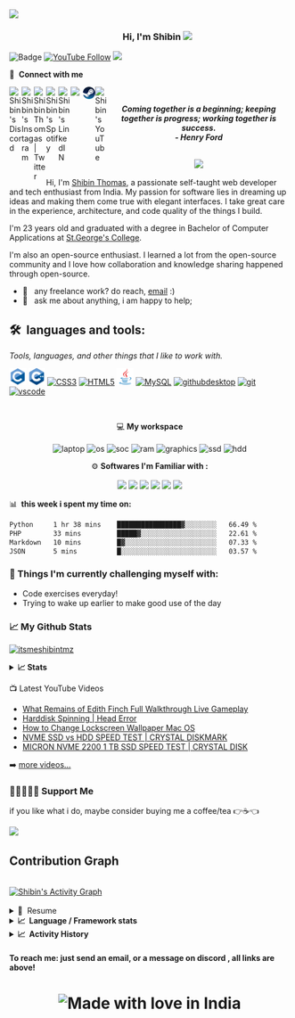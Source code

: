 <div>
<img align="center" src="https://i.imgur.com/4ASafy0.png">
</div>

<h3 align="center">
  &nbsp;&nbsp;&nbsp;&nbsp;&nbsp;&nbsp;&nbsp;Hi, I'm Shibin
  <img src="https://media.giphy.com/media/hvRJCLFzcasrR4ia7z/giphy.gif" width="28">
</h3>

![Badge](https://visitor-counter-badge.vercel.app/api/itsmeshibintmz/itsmeshibintmz) [![YouTube Follow](https://img.shields.io/youtube/channel/views/UCTm_fmEE-cRBjyqM_noDEZA?logo=YouTube&style=for-the-badge)](https://www.youtube.com/c/ShibinThomas) <a href="https://www.github.com/itsmeshibintmz" target="_blank" rel="noreferrer"><img
src="https://img.shields.io/github/followers/itsmeshibintmz?logo=github&style=for-the-badge&color=0891b2&labelColor=1c1917" /></a>

🔗 &nbsp;**Connect with me**
<p align="left">
<a href="https://discordapp.com/channels/@me/itsme_shibintmz#0009/">
  <img align="left" alt="Shibin's Discord" width="22px" src="https://raw.githubusercontent.com/peterthehan/peterthehan/master/assets/discord.svg" />
</a>
<a href="https://www.instagram.com/itsme_shibintmz/">
  <img align="left" alt="Shibin's Instagram" width="22px" src="https://raw.githubusercontent.com/rahuldkjain/github-profile-readme-generator/master/src/images/icons/Social/instagram.svg" />
</a>
<a href="https://twitter.com/itsmeshibintmz">
  <img align="left" alt="Shibin Thomas | Twitter" width="22px" src="https://raw.githubusercontent.com/peterthehan/peterthehan/master/assets/twitter.svg" />
</a>
<a href="https://open.spotify.com/user/cel9za9j8u6619mx74lmopapg">
  <img align="left" alt="Shibin's Spotify" width="22px" src="https://github.com/rahuldkjain/github-profile-readme-generator/blob/master/src/images/icons/Social/spotify.svg" />
</a>
<a href="https://www.linkedin.com/in/shibin-thomas-343615206">
  <img align="left" alt="Shibin's LinkedIN" width="22px" src="https://raw.githubusercontent.com/peterthehan/peterthehan/master/assets/linkedin.svg" />
</a>
<a href="https://stackoverflow.com/users/11188203/shibin-thomas" target="_blank" rel="noreferrer" ><img src="https://raw.githubusercontent.com/danielcranney/readme-generator/main/public/icons/socials/stackoverflow.svg" width="22px" align="left" />
</a>
<a href="https://steamcommunity.com/profiles/76561199031932477/"> 
  <img align="left" alt="Steam" width="22px" src="https://github.com/itsmeshibintmz/itsmeshibintmz/blob/main/icons/steam-icon-14883.png" />
</a>
<a href="https://www.youtube.com/channel/UCTm_fmEE-cRBjyqM_noDEZA">
  <img align="left" alt="Shibin's YouTube" width="22px" src="https://github.com/peterthehan/peterthehan/blob/main/assets/youtube.svg" />
</a>

<br />
</h1>

<p align='center'><em><b>Coming together is a beginning; keeping together is progress; working together is success.</b></em>
<br/>
 <em><b>- Henry Ford</b></em>
<br><br/>

<p align="center">
  <a href="https://github.com/DenverCoder1/readme-typing-svg"><img src="https://readme-typing-svg.herokuapp.com?lines=Computer+Science+Student;Tech%20Enthusiast;Cafephile;Always%20learning%20new%20things;Evolving&center=true&width=500&height=50"></a>
</p>

Hi, I'm [Shibin Thomas](https://github.com/itsmeshibintmz), a passionate self-taught web developer and tech enthusiast from India. My passion for software lies in dreaming up ideas and making them come true with elegant interfaces. I take great care in the experience, architecture, and code quality of the things I build.

I'm 23 years old and graduated with a degree in Bachelor of Computer Applications at [St.George's College](https://www.sgcaruvithura.ac.in/public/course-details.html?id=bkVDd0pXUEdHTVc5V1RlVk9vSG80dz09"). 

I'm also an open-source enthusiast. I learned a lot from the open-source community and I love how collaboration and knowledge sharing happened through open-source.
              
- 💼 &nbsp; any freelance work? do reach, [email](mailto:josephthomas948@gmail.com) :) 
- 💬 &nbsp; ask me about anything, i am happy to help;

## 🛠 **&nbsp;languages and tools:** 
<i>Tools, languages, and other things that I like to work with.</i> 

<a href="https://docs.microsoft.com/en-us/cpp/?view=msvc-170" target="_blank" rel="noreferrer"><img src="https://raw.githubusercontent.com/devicons/devicon/master/icons/c/c-original.svg" height="30" alt="C" /></a>
<a href="https://docs.microsoft.com/en-us/cpp/?view=msvc-170" target="_blank" rel="noreferrer"><img src="https://raw.githubusercontent.com/devicons/devicon/master/icons/cplusplus/cplusplus-original.svg" height="30" alt="C++" /></a>
<a href="https://www.w3.org/TR/CSS/#css" target="_blank" rel="noreferrer"><img src="https://raw.githubusercontent.com/danielcranney/readme-generator/main/public/icons/skills/css3-colored.svg" height="30" alt="CSS3" /></a>
<a href="https://developer.mozilla.org/en-US/docs/Glossary/HTML5" target="_blank" rel="noreferrer"><img src="https://raw.githubusercontent.com/danielcranney/readme-generator/main/public/icons/skills/html5-colored.svg" height="30" alt="HTML5" /></a>
<a href="https://www.oracle.com/java/" target="_blank" rel="noreferrer"><img src="https://raw.githubusercontent.com/devicons/devicon/master/icons/java/java-original.svg" height="30" alt="Java" /></a>
<a href="https://www.mysql.com/" target="_blank" rel="noreferrer"><img src="https://raw.githubusercontent.com/danielcranney/readme-generator/main/public/icons/skills/mysql-colored.svg" height="30" alt="MySQL" /></a>
<a href="https://desktop.github.com/" target="_blank" rel="noreferrer"><img src="https://avatars.githubusercontent.com/u/13171334?s=200&v=4" height="30" alt="githubdesktop" /></a>
<a href="https://git-scm.com/" target="_blank" rel="noreferrer"><img src="https://www.vectorlogo.zone/logos/git-scm/git-scm-icon.svg" height="30" alt="git" /></a>
<a href="https://code.visualstudio.com/" target="_blank" rel="noreferrer"><img src="https://upload.wikimedia.org/wikipedia/commons/thumb/9/9a/Visual_Studio_Code_1.35_icon.svg/1024px-Visual_Studio_Code_1.35_icon.svg.png" height="30" alt="vscode" /></a>

<br>

<p align='center'>
  💻&nbsp;<b>My workspace</b><br/><br/>
  <img alt="laptop" src="https://img.shields.io/badge/acer%20laptop-83B81A?style=for-the-badge&logo=acer&logoColor=white" />
  <img alt="os" src="https://img.shields.io/badge/Windows-ACER_Nitro_5-0078D6?style=for-the-badge&logo=windows&logoColor=white" />
  <img alt="soc" src="https://img.shields.io/badge/Intel-Core_i5-0071C5?style=for-the-badge&logo=intel&logoColor=white" />
  <img alt="ram" src="https://img.shields.io/badge/RAM-32GB-%230071C5.svg?&style=for-the-badge&logoColor=white" />
  <img alt="graphics" src="https://img.shields.io/badge/NVIDIA-GTX1650-76B900?style=for-the-badge&logo=nvidia&logoColor=white" />
  <img alt="ssd" src="https://img.shields.io/badge/1.5%20TB%20SSD-black?style=for-the-badge" />
  <img alt="hdd" src="https://img.shields.io/badge/1%20TB%20HDD-black?style=for-the-badge" />
</p>

<p align='center'>
  ⚙️&nbsp;<b>Softwares I'm Familiar with :</b><br><br>
<img src="https://img.shields.io/badge/Adobe%20Photoshop-31A8FF?style=for-the-badge&logo=Adobe%20Photoshop&logoColor=black" />
<img src="https://img.shields.io/badge/Adobe%20Premiere%20Pro-330D3E?style=for-the-badge&logo=Adobe%20Premiere%20Pro&logoColor=white" />
<img src="https://img.shields.io/badge/MySQL-00000F?style=for-the-badge&logo=mysql&logoColor=white" />

<img src="https://img.shields.io/badge/Visual_Studio_Code-0078D4?style=for-the-badge&logo=visual%20studio%20code&logoColor=white" />

<img src="https://img.shields.io/badge/Microsoft_Office-D83B01?style=for-the-badge&logo=microsoft-office&logoColor=white" />
<img src="https://img.shields.io/badge/Eclipse-2C2255?style=for-the-badge&logo=eclipse&logoColor=white" />
</p>

📊 **&nbsp;this week i spent my time on:** 

<!--START_SECTION:waka-->

```text
Python     1 hr 38 mins    ████████████████▓░░░░░░░░   66.49 %
PHP        33 mins         █████▓░░░░░░░░░░░░░░░░░░░   22.61 %
Markdown   10 mins         █▓░░░░░░░░░░░░░░░░░░░░░░░   07.33 %
JSON       5 mins          █░░░░░░░░░░░░░░░░░░░░░░░░   03.57 %
```

<!--END_SECTION:waka-->

### :muscle:&nbsp;Things I'm currently challenging myself with:
- Code exercises everyday!
- Trying to wake up earlier to make good use of the day

### 📈&nbsp;My Github Stats
<p align="left"> <a href="https://github.com/ryo-ma/github-profile-trophy"><img src="https://github-profile-trophy.vercel.app/?username=itsmeshibintmz&theme=darkhub&margin-w=15&margin-h=15&coloumn=3&row=1" alt="itsmeshibintmz" /></a> </p>

<details>
  <summary><b>📈 Stats</b> </summary>

  <a href="https://github.com/itsmeshibintmz">
    <img src="https://github-stats-alpha.vercel.app/api?username=itsmeshibintmz&cc=000000&tc=FFFFFF&ic=fff&bc=0000">
  </a>

  <!--- <img src="https://github-readme-stats-itsmeshibintmz.vercel.app/api?username=itsmeshibintmz&show_icons=true&&line_height=25&title_color=FFFFFF&icon_color=FFFFFF&text_color=FFFFFF&bg_color=000000" alt="shibinthomas" /> --> 
  
  <a href="http://www.github.com/itsmeshibintmz"><img src="https://github-readme-streak-stats.herokuapp.com/?user=itsmeshibintmz&stroke=ffffff&background=000000&ring=0891b2&fire=FF0000&currStreakNum=ffffff&currStreakLabel=0891b2&sideNums=ffffff&sideLabels=ffffff&dates=ffffff&hide_border=true" /></a>

</details>

📺&nbsp;Latest YouTube Videos

<!-- YOUTUBE:START -->
- [What Remains of Edith Finch Full Walkthrough Live Gameplay](https://www.youtube.com/watch?v=qrp69UIlFAg)
- [Harddisk Spinning | Head Error](https://www.youtube.com/watch?v=9X1155qedQo)
- [How to Change Lockscreen Wallpaper Mac OS](https://www.youtube.com/watch?v=RBwx7--MaVQ)
- [NVME SSD vs HDD SPEED TEST | CRYSTAL DISKMARK](https://www.youtube.com/watch?v=8P9Gy3ykSNU)
- [MICRON NVME 2200 1 TB SSD SPEED TEST | CRYSTAL DISK](https://www.youtube.com/watch?v=XoyuS523mKA)
<!-- YOUTUBE:END -->

➡️ [more videos...](https://www.youtube.com/channel/UCTm_fmEE-cRBjyqM_noDEZA)

<!--
  ---
-->
### 👨🏻‍🤝‍👨🏻 Support Me

if you like what i do, maybe consider buying me a coffee/tea 👉☕👈

<a href="https://www.buymeacoffee.com/itsmeshibintmz"><img src="https://cdn.buymeacoffee.com/buttons/v2/default-yellow.png" width="200" /></a>
  
## Contribution Graph
  <br/>
   <a href="https://github.com/itsmeshibintmz"><img alt="Shibin's Activity Graph" src="https://activity-graph.herokuapp.com/graph?username=itsmeshibintmz&custom_title=Shibin%20Thomas's%20Contribution%20Graph&theme=react-dark" /></a>
  <br/>

<br/>

<details>
  <summary>📃 &nbsp;Resume</summary>

## Work Experience

<img align="right" width="50px" src="https://github.com/itsmeshibintmz/itsmeshibintmz/blob/main/icons/tcs.svg" />

- 📖 **&nbsp;Graduate Trainee**\
📆 &nbsp;2021-Present\
📍 **&nbsp;Tata Consultancy Services** - Infopark, Kochi, Kerala

<img align="right" width="50px" src="https://github.com/itsmeshibintmz/itsmeshibintmz/blob/main/icons/ifix.webp" />

- 📖 **&nbsp;Customer Service Assistant**\
📆 &nbsp;2021-2021\
📍 **&nbsp;Ifix Computers** - Palai, Kerala
## Education

<img align="right" width="50px" src="https://github.com/itsmeshibintmz/itsmeshibintmz/blob/main/icons/sgc.png" />

- 📖 **&nbsp;Bachelor of Computer Application**\
📆 &nbsp;2018 - 2021\
📍 **&nbsp;St.George's College Aruvithura** - Aruvithura, Kottayam, Kerala

<img align="right" width="50px" src="https://github.com/itsmeshibintmz/itsmeshibintmz/blob/main/icons/cms.png" />

- 📖 **&nbsp;Plus Two Science**\
📆 2015 - 2017\
📍 **CMS HSS Melukavu** - Melukavu, Kottayam, Kerala

<img align="right" width="50px" src="https://github.com/itsmeshibintmz/itsmeshibintmz/blob/main/icons/ihrd.png" />

- 📖 **&nbsp;THSLC**\
📆 &nbsp;2012 - 2015\
📍 **&nbsp;Technical Higher Secondary School** - Muttom, Kerala

## Volunteering

<img align="right" width="50px" src="https://www.pngkey.com/png/full/247-2479287_nss-logo-national-service-scheme-logo-png.png" />

- 👨‍💻 **&nbsp;Volunteer Secretary**\
📆 &nbsp;2019 - 2020\
📍 **&nbsp;National Service Scheme** - St.George's College Aruvithura, Kerala

<img align="right" width="50px" src="https://github.com/itsmeshibintmz/itsmeshibintmz/blob/main/icons/palliative.webp" />

- 👨‍💻 **&nbsp;Volunteer**\
📆 &nbsp;2017 - 2018\
📍 **&nbsp;Palliative Care Unit** - St.Joseph's College Arakulam, Kerala
## Personal Projects
  
- [Admission Applicant System](https://github.com/itsmeshibintmz/Admission-Applicant-System) <img align='right' src="https://img.shields.io/badge/css3-%231572B6.svg?style&logo=css3&logoColor=white"><img align='right' src="https://camo.githubusercontent.com/3bf2737f46ffd3c1057512ceb089758416ae555a83458a422ad23bc8f4ddbe7c/68747470733a2f2f696d672e736869656c64732e696f2f62616467652f48544d4c352d4533344632363f7374796c65266c6f676f3d68746d6c35266c6f676f436f6c6f723d7768697465?style&logo=Node.js&logoColor=fffff"><img align='right' src="https://img.shields.io/badge/mysql-%2300f.svg?style&logo=mysql&logoColor=white"><img align='right' src="https://img.shields.io/badge/-Java-important?style&logo=Java&logoColor=white">
- [Organic Shopping Website](https://github.com/itsmeshibintmz/Organic-Shopping-Webstore) <img align='right' src="https://img.shields.io/badge/css3-%231572B6.svg?style&logo=css3&logoColor=white"><img align='right' src="https://camo.githubusercontent.com/3bf2737f46ffd3c1057512ceb089758416ae555a83458a422ad23bc8f4ddbe7c/68747470733a2f2f696d672e736869656c64732e696f2f62616467652f48544d4c352d4533344632363f7374796c65266c6f676f3d68746d6c35266c6f676f436f6c6f723d7768697465?style&logo=Node.js&logoColor=fffff"><img align='right' src="https://img.shields.io/badge/mysql-%2300f.svg?style&logo=mysql&logoColor=white"><img align='right' src="https://img.shields.io/badge/php-%23777BB4.svg?style&logo=php&logoColor=white">

## Programming Languages
<br>
<img src="https://img.shields.io/badge/HTML-239120?style=for-the-badge&logo=html5&logoColor=white" />
<img src="https://img.shields.io/badge/CSS-239120?&style=for-the-badge&logo=css3&logoColor=white" />
<img src="https://img.shields.io/badge/C%2B%2B-00599C?style=for-the-badge&logo=c%2B%2B&logoColor=white" />
<img src="https://img.shields.io/badge/Java-ED8B00?style=for-the-badge&logo=java&logoColor=white" />
<img src="https://img.shields.io/badge/MySQL-00000F?style=for-the-badge&logo=mysql&logoColor=white" />
<br>

## Operating Systems
<br>
<img src="https://img.shields.io/badge/Windows-0078D6?style=for-the-badge&logo=windows&logoColor=white" />
<img src="https://img.shields.io/badge/Android-3DDC84?style=for-the-badge&logo=android&logoColor=white" />
<img src="https://img.shields.io/badge/iOS-000000?style=for-the-badge&logo=ios&logoColor=white" />
<img src="https://img.shields.io/badge/Linux-FCC624?style=for-the-badge&logo=linux&logoColor=black" />
<img src="https://img.shields.io/badge/Kali_Linux-557C94?style=for-the-badge&logo=kali-linux&logoColor=white" />
<img src="https://img.shields.io/badge/Arch_Linux-1793D1?style=for-the-badge&logo=arch-linux&logoColor=white" />
<img src="https://img.shields.io/badge/mac%20os-000000?style=for-the-badge&logo=apple&logoColor=white" />


</details>
  
<details>
  <summary><b>📈&nbsp;&nbsp;Language&nbsp;/&nbsp;Framework stats</b></summary>
  <br/>
  <a href='https://profile.codersrank.io/user/itsmeshibintmz/'>
  <img src='https://cr-skills-chart-widget.azurewebsites.net/api/api?username=itsmeshibintmz&padding=30&skills=angular,batchfile,c,C%23,coffeescript,dart,go,html,json,java,javascript,less,mysql,php,pandas,perl,python,reactjs,scss,shell,svelte,swift,typescript,vue'>
  </a>

</details>

<details>
    <summary><b>📈&nbsp;&nbsp;Activity History</b></summary>
  <br>
  <a href='https://profile.codersrank.io/user/itsmeshibintmz/'>
    <img src='https://cr-ss-service.azurewebsites.net/api/ScreenShot?widget=activity&username=itsmeshibintmz'>
  </a>
</details>

#### To reach me: just send an email, or a message on discord , all links are above! 

<h1 align="center">

![Made with love in India](https://madewithlove.now.sh/in?heart=true&template=for-the-badge)
</h1>
